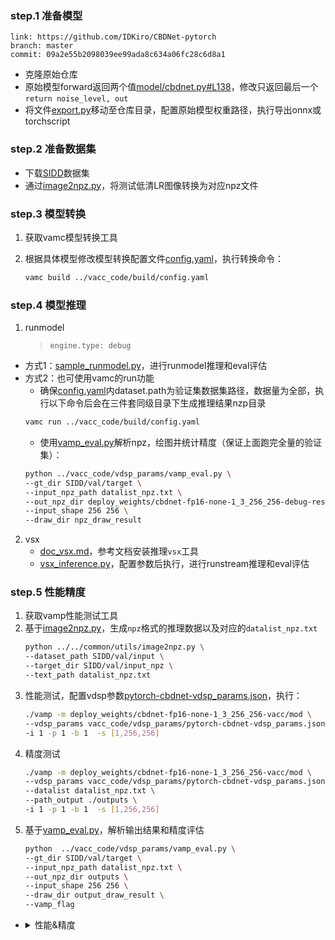 
### step.1 准备模型
```
link: https://github.com/IDKiro/CBDNet-pytorch
branch: master
commit: 09a2e55b2098039ee99ada8c634a06fc28c6d8a1
```
- 克隆原始仓库
- 原始模型forward返回两个值[model/cbdnet.py#L138](https://github.com/IDKiro/CBDNet-pytorch/blob/master/model/cbdnet.py#L138)，修改只返回最后一个`return noise_level, out`
- 将文件[export.py](./export.py)移动至仓库目录，配置原始模型权重路径，执行导出onnx或torchscript


### step.2 准备数据集
- 下载[SIDD](https://www.eecs.yorku.ca/~kamel/sidd/dataset.php)数据集
- 通过[image2npz.py](../../common/utils/image2npz.py)，将测试低清LR图像转换为对应npz文件


### step.3 模型转换
1. 获取vamc模型转换工具

2. 根据具体模型修改模型转换配置文件[config.yaml](../vacc_code/build/config.yaml)，执行转换命令：
    ```bash
    vamc build ../vacc_code/build/config.yaml
    ```

### step.4 模型推理
1. runmodel
   > `engine.type: debug`

  - 方式1：[sample_runmodel.py](../vacc_code/runmodel/sample_runmodel.py)，进行runmodel推理和eval评估
  - 方式2：也可使用vamc的run功能
    - 确保[config.yaml](../vacc_code/build/config.yaml)内dataset.path为验证集数据集路径，数据量为全部，执行以下命令后会在三件套同级目录下生成推理结果nzp目录
    ```bash
    vamc run ../vacc_code/build/config.yaml
    ```
    - 使用[vamp_eval.py](../vacc_code/vdsp_params/vamp_eval.py)解析npz，绘图并统计精度（保证上面跑完全量的验证集）：
    ```bash
    python ../vacc_code/vdsp_params/vamp_eval.py \
    --gt_dir SIDD/val/target \
    --input_npz_path datalist_npz.txt \
    --out_npz_dir deploy_weights/cbdnet-fp16-none-1_3_256_256-debug-result \
    --input_shape 256 256 \
    --draw_dir npz_draw_result
    ```

2. vsx
   - [doc_vsx.md](../../../docs/doc_vsx.md)，参考文档安装推理`vsx`工具
   - [vsx_inference.py](../vacc_code/vsx/vsx_inference.py)，配置参数后执行，进行runstream推理和eval评估


### step.5 性能精度
1. 获取vamp性能测试工具
2. 基于[image2npz.py](../../common/utils/image2npz.py)，生成`npz`格式的推理数据以及对应的`datalist_npz.txt`
    ```bash
    python ../../common/utils/image2npz.py \
    --dataset_path SIDD/val/input \
    --target_dir SIDD/val/input_npz \
    --text_path datalist_npz.txt
    ```
3. 性能测试，配置vdsp参数[pytorch-cbdnet-vdsp_params.json](../vacc_code/vdsp_params/pytorch-cbdnet-vdsp_params.json)，执行：
    ```bash
    ./vamp -m deploy_weights/cbdnet-fp16-none-1_3_256_256-vacc/mod \
    --vdsp_params vacc_code/vdsp_params/pytorch-cbdnet-vdsp_params.json \
    -i 1 -p 1 -b 1  -s [1,256,256]
    ```
4. 精度测试
    ```bash
    ./vamp -m deploy_weights/cbdnet-fp16-none-1_3_256_256-vacc/mod \
    --vdsp_params vacc_code/vdsp_params/pytorch-cbdnet-vdsp_params.json \
    --datalist datalist_npz.txt \
    --path_output ./outputs \
    -i 1 -p 1 -b 1  -s [1,256,256]
    ```
5. 基于[vamp_eval.py](../vacc_code/vdsp_params/vamp_eval.py)，解析输出结果和精度评估
    ```bash
    python  ../vacc_code/vdsp_params/vamp_eval.py \
    --gt_dir SIDD/val/target \
    --input_npz_path datalist_npz.txt \
    --out_npz_dir outputs \
    --input_shape 256 256 \
    --draw_dir output_draw_result \
    --vamp_flag
    ```

- <details><summary>性能&精度</summary>

    ```
    vamp -m deploy_weights/cbdnet-int8-max-1_3_256_256-vacc/mod --vdsp_params deblurring_denoising/cbdnet/vacc_code/vdsp_params/pytorch-cbdnet-vdsp_params.json -i 1 p 1 -b 1 

    [max_batch_size_]: 5
    [input_count]: 1
    input[0]: [3,256,256], dtype:u1
    [output_count]: 1
    output[0]: [1,3,256,256], dtype:f2

    *** number of instances in each device:1 ****
    Inference start time: [2024-01-04 14:05:14]
    Inference end time: [2024-01-04 14:05:15]
    number of samples in each process: 1024
    number of process:1

    - number of instances in each device: 1
    devices: [0]
    batch size: 1
    samples: 1024
    forwad time (s): 1.31991
    throughput (qps): 775.808
    ai utilize (%): 96.4176
    die memory used (MB): 1356.75
    e2e latency (us):
        avg latency: 21697
        min latency: 1883
        max latency: 21965
    model latency (us):
        avg latency: 1241
        min latency: 1241
        max latency: 1241


    vamp -m deploy_weights/cbdnet-fp16-none-1_3_256_256-vacc/mod --vdsp_params deblurring_denoising/cbdnet/vacc_code/vdsp_params/pytorch-cbdnet-vdsp_params.json -i 1 p 1 -b 1 

    [max_batch_size_]: 2
    [input_count]: 1
    input[0]: [3,256,256], dtype:u1
    [output_count]: 1
    output[0]: [1,3,256,256], dtype:f2

    *** number of instances in each device:1 ****
    Inference start time: [2024-01-04 14:02:09]
    Inference end time: [2024-01-04 14:02:14]
    number of samples in each process: 1024
    number of process:1

    - number of instances in each device: 1
    devices: [0]
    batch size: 1
    samples: 1024
    forwad time (s): 4.8147
    throughput (qps): 212.682
    ai utilize (%): 96.9891
    die memory used (MB): 1372.72
    e2e latency (us):
        avg latency: 79259
        min latency: 28144
        max latency: 93870
    model latency (us):
        avg latency: 4559
        min latency: 4559
        max latency: 4559

    SIDD/val/input
    checkpoint.onnx
    mean psnr: 38.26203011251678, mean ssim: 0.9028234571390887

    cbdnet-fp16-none-1_3_256_256-vacc
    mean psnr: 38.26254223499879, mean ssim: 0.9028261532777517

    cbdnet-int8-max-1_3_256_256-vacc
    mean psnr: 37.51653101431047, mean ssim: 0.8882793916856151
    ```
    </details>
